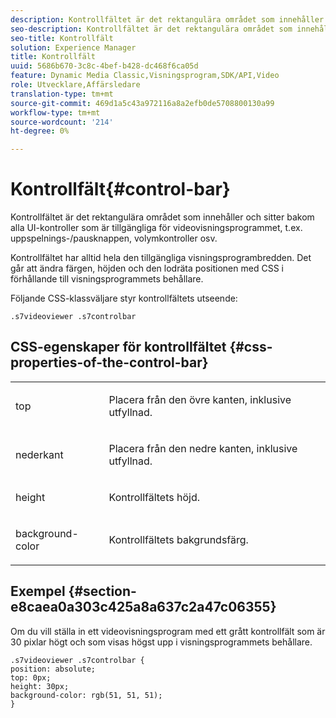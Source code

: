 ```yaml
---
description: Kontrollfältet är det rektangulära området som innehåller och sitter bakom alla UI-kontroller som är tillgängliga för videovisningsprogrammet, t.ex. uppspelnings-/pausknappen, volymkontroller osv.
seo-description: Kontrollfältet är det rektangulära området som innehåller och sitter bakom alla UI-kontroller som är tillgängliga för videovisningsprogrammet, t.ex. uppspelnings-/pausknappen, volymkontroller osv.
seo-title: Kontrollfält
solution: Experience Manager
title: Kontrollfält
uuid: 5686b670-3c8c-4bef-b428-dc468f6ca05d
feature: Dynamic Media Classic,Visningsprogram,SDK/API,Video
role: Utvecklare,Affärsledare
translation-type: tm+mt
source-git-commit: 469d1a5c43a972116a8a2efb0de5708800130a99
workflow-type: tm+mt
source-wordcount: '214'
ht-degree: 0%

---
```



# Kontrollfält{#control-bar}

Kontrollfältet är det rektangulära området som innehåller och sitter bakom alla UI-kontroller som är tillgängliga för videovisningsprogrammet, t.ex. uppspelnings-/pausknappen, volymkontroller osv.

<!--<a id="section_061E550C1C1D4DB2BD663A898895B38C"></a>-->

Kontrollfältet har alltid hela den tillgängliga visningsprogrambredden. Det går att ändra färgen, höjden och den lodräta positionen med CSS i förhållande till visningsprogrammets behållare.

Följande CSS-klassväljare styr kontrollfältets utseende:

```
.s7videoviewer .s7controlbar
```

## CSS-egenskaper för kontrollfältet {#css-properties-of-the-control-bar}

<table id="table_C48C56E696304C9BAFEE71BA9EA9A174"> 
 <tbody> 
  <tr> 
   <td colname="col1"> <p> <span class="codeph"> top  </span> </p> </td> 
   <td colname="col2"> <p>Placera från den övre kanten, inklusive utfyllnad. </p> </td> 
  </tr> 
  <tr> 
   <td colname="col1"> <p> <span class="codeph"> nederkant  </span> </p> </td> 
   <td colname="col2"> <p> Placera från den nedre kanten, inklusive utfyllnad. </p> </td> 
  </tr> 
  <tr> 
   <td colname="col1"> <p> <span class="codeph"> height  </span> </p> </td> 
   <td colname="col2"> <p>Kontrollfältets höjd. </p> </td> 
  </tr> 
  <tr> 
   <td colname="col1"> <p> <span class="codeph"> background-color  </span> </p> </td> 
   <td colname="col2"> <p>Kontrollfältets bakgrundsfärg. </p> </td> 
  </tr> 
 </tbody> 
</table>

## Exempel {#section-e8caea0a303c425a8a637c2a47c06355}

Om du vill ställa in ett videovisningsprogram med ett grått kontrollfält som är 30 pixlar högt och som visas högst upp i visningsprogrammets behållare.

```
.s7videoviewer .s7controlbar {  
position: absolute; 
top: 0px; 
height: 30px; 
background-color: rgb(51, 51, 51); 
}
```


